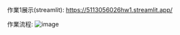 作業1展示(streamlit): https://5113056026hw1.streamlit.app/


作業流程:
![image](https://github.com/user-attachments/assets/890572cd-7907-48d5-b1e1-a5782db3ba66)

